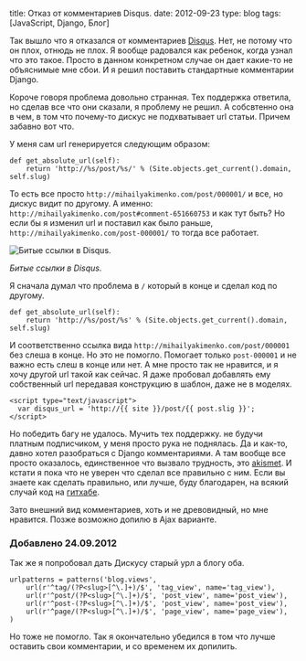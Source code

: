 title: Отказ от комментариев Disqus.
date: 2012-09-23
type: blog
tags: [JavaScript, Django, Блог]

Так вышло что я отказался от комментариев [Disqus](http://disqus.com). Нет, не потому что он плох, отнюдь не плох. Я вообще радовался как ребенок, когда узнал что это такое. Просто в данном конкретном случае он дает какие-то не объяснимые мне сбои. И я решил поставить стандартные комментарии Django. 

Короче говоря проблема довольно странная. Тех поддержка ответила, но сделав все что они сказали, я проблему не решил. А собсвтенно она в чем, в том что почему-то дискус не подхватывает url статьи. Причем забавно вот что. 

У меня сам url генерируется следующим образом:

    def get_absolute_url(self):
        return 'http://%s/post/%s/' % (Site.objects.get_current().domain, self.slug)

То есть все просто `http://mihailyakimenko.com/post/000001/` и все, но дискус видит по другому. А именно: `http://mihailyakimenko.com/post#comment-651660753` и как тут быть? Но если бы я изменил url и поставил как было раньше, `http://mihailyakimenko.com/post-000001/` то тогда все работает. 

![Битые ссылки в Disqus.](/static/files/disqus_fail.jpg)

*Битые ссылки в Disqus.*

Я сначала думал что проблема в `/` который в конце и сделал код по другому. 

    def get_absolute_url(self):
        return 'http://%s/post/%s' % (Site.objects.get_current().domain, self.slug)

И соответственно ссылка вида `http://mihailyakimenko.com/post/000001` без слеша в конце. Но это не помогло. Помогает только `post-000001` и не важно есть слеш в конце или нет. А мне просто так не нравится, и я хочу другой url такой как сейчас. Я даже пробовал добавлять ему собственный url передавая конструкцию в шаблон, даже не в моделях. 
 
    <script type="text/javascript">
      var disqus_url = 'http://{{ site }}/post/{{ post.slig }}'; 
    </script>

Но победить багу не удалось. Мучить тех поддержку. не будучи платным подписчиком, у меня просто рука не поднялась. Да и как-то, давно хотел разобраться с Django комментариями. А там вообще все просто оказалось, единственное что вызвало трудность, это [akismet](http://akismet.com/). И кстати я пока что не уверен что сделал все правильно с ним. Если вы знаете как сделать правильно, или лучше, буду благодарен, на всякий случай код на [гитхабе](https://github.com/macgera/myblog/blob/master/blog/models.py#L70).

Зато внешний вид комментариев, хоть и не древовидный, но мне нравится. Позже возможно допилю в Ajax варианте. 

### Добавлено 24.09.2012 

Так же я попробовал дать Дискусу старый урл а блогу оба.

    urlpatterns = patterns('blog.views',
        url(r'^tag/(?P<slug>[^\.]+)/$', 'tag_view', name='tag_view'),
        url(r'^post/(?P<slug>[^\.]+)/$', 'post_view', name='post_view'),
        url(r'^post-(?P<slug>[^\.]+)/$', 'post_view', name='post_view'),
        url(r'^page/(?P<slug>[^\.]+)/$', 'page_view', name='page_view'),
    )

Но тоже не помогло. Так я окончательно убедился в том что лучше оставить свои комментарии, и со временем их допилить. 